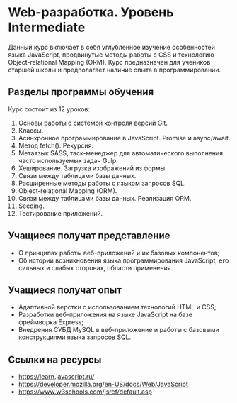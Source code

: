 # Web-разработка. Уровень Intermediate 

Данный курс включает в себя углубленное изучение особенностей языка JavaScript,
продвинутые методы работы с CSS и технологию Object-relational Mapping (ORM).
Курс предназначен для учеников старшей школы и предполагает наличие опыта в
программировании.

## Разделы программы обучения

Курс состоит из 12 уроков:

1. Основы работы с системой контроля версий Git.
2. Классы.
3. Асинхронное программирование в JavaScript. Promise и async/await.
4. Метод fetch(). Рекурсия.
5. Метаязык SASS, таск-менеджер для автоматического выполнения часто 
используемых задач Gulp.
6. Хеширование. Загрузка изображений из формы.
7. Связи между таблицами базы данных.
8. Расширенные методы работы с языком запросов SQL.
9. Object-relational Mapping (ORM).
10. Связи между таблицами базы данных. Реализация ORM.
11. Seeding.
12. Тестирование приложений.

## Учащиеся получат представление 

- О принципах работы веб-приложений и их базовых компонентов;
- Об истории возникновения языка программирования JavaScript, его сильных и 
слабых сторонах, области применения.

## Учащиеся получат опыт

- Адаптивной верстки с использованием технологий HTML и CSS;
- Разработки веб-приложения на языке JavaScript на базе фреймворка Express;
- Внедрения СУБД MySQL в веб-приложение и работы с базовыми конструкциями
языка запросов SQL.

## Ссылки на ресурсы

- https://learn.javascript.ru/
- https://developer.mozilla.org/en-US/docs/Web/JavaScript
- https://www.w3schools.com/jsref/default.asp
